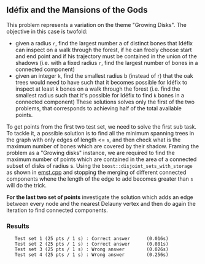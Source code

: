 ## Idéfix and the Mansions of the Gods
This problem represents a variation on the theme "Growing Disks". The objective in this case is twofold:
- given a radius `r`, find the largest number a of distinct bones that Idéfix can inspect on a walk through the forest, if he can freely choose start and end point and if his trajectory must be contained in the union of the shadows (i.e. with a fixed radius `r`, find the largest number of bones in a connected component)
- given an integer `k`, find the smallest radius b (instead of r) that the oak trees would need to have such that it becomes possible for Idéfix to inspect at least k bones on a walk through the forest (i.e. find the smallest radius such that it's possible for Idéfix to find `k` bones in a connected component)
These solutions solves only the first of the two problems, that corresponds to achieving half of the total available points. 

To get points from the first two test set, we need to solve the first sub task. To tackle it, a possible solution is to find all the minimum spanning trees in the graph with only edges of length <= `s`, and then check what is the maximum number of bones which are covered by their shadow. Framing the problem as a "Growing disks" instance, we are required to find the maximum number of points which are contained in the area of a connected subset of disks of radius s. Using the
`boost::disjoint_sets_with_storage` as shown in [emst.cpp](https://algolab.inf.ethz.ch/doc/tutorials/sample_code/tut08_emst.cpp) and stopping the merging of different connected components whene the length of the edge to add becomes greater than `s` will do the trick.

**For the last two set of points** investigate the solution which adds an edge between every node and the nearest Delauny vertex and then do again the iteration to find connected components.

### Results
```
   Test set 1 (25 pts / 1 s) : Correct answer      (0.016s)
   Test set 2 (25 pts / 1 s) : Correct answer      (0.081s)
   Test set 3 (25 pts / 1 s) : Wrong answer        (0.026s)
   Test set 4 (25 pts / 1 s) : Wrong answer        (0.256s)
```
